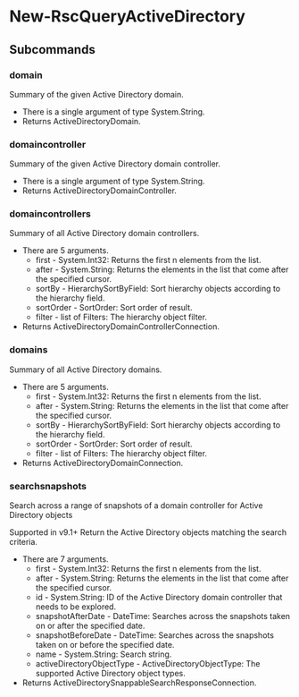 # New-RscQueryActiveDirectory
## Subcommands
### domain
Summary of the given Active Directory domain.

- There is a single argument of type System.String.
- Returns ActiveDirectoryDomain.
### domaincontroller
Summary of the given Active Directory domain controller.

- There is a single argument of type System.String.
- Returns ActiveDirectoryDomainController.
### domaincontrollers
Summary of all Active Directory domain controllers.

- There are 5 arguments.
    - first - System.Int32: Returns the first n elements from the list.
    - after - System.String: Returns the elements in the list that come after the specified cursor.
    - sortBy - HierarchySortByField: Sort hierarchy objects according to the hierarchy field.
    - sortOrder - SortOrder: Sort order of result.
    - filter - list of Filters: The hierarchy object filter.
- Returns ActiveDirectoryDomainControllerConnection.
### domains
Summary of all Active Directory domains.

- There are 5 arguments.
    - first - System.Int32: Returns the first n elements from the list.
    - after - System.String: Returns the elements in the list that come after the specified cursor.
    - sortBy - HierarchySortByField: Sort hierarchy objects according to the hierarchy field.
    - sortOrder - SortOrder: Sort order of result.
    - filter - list of Filters: The hierarchy object filter.
- Returns ActiveDirectoryDomainConnection.
### searchsnapshots
Search across a range of snapshots of a domain controller for Active Directory objects

Supported in v9.1+
Return the Active Directory objects matching the search criteria.

- There are 7 arguments.
    - first - System.Int32: Returns the first n elements from the list.
    - after - System.String: Returns the elements in the list that come after the specified cursor.
    - id - System.String: ID of the Active Directory domain controller that needs to be explored.
    - snapshotAfterDate - DateTime: Searches across the snapshots taken on or after the specified date.
    - snapshotBeforeDate - DateTime: Searches across the snapshots taken on or before the specified date.
    - name - System.String: Search string.
    - activeDirectoryObjectType - ActiveDirectoryObjectType: The supported Active Directory object types.
- Returns ActiveDirectorySnappableSearchResponseConnection.
